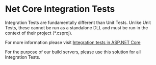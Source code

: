 # Net Core Integration Tests

Integration Tests are fundamentally different than Unit Tests. 
Unlike Unit Tests, these cannot be run as a standalone DLL and must be run in the context of their project (*.csproj).

For more information please visit [Integration tests in ASP.NET Core](https://docs.microsoft.com/aspnet/core/test/integration-tests)

For the purpose of our build servers, please use this solution for all Integration Tests.